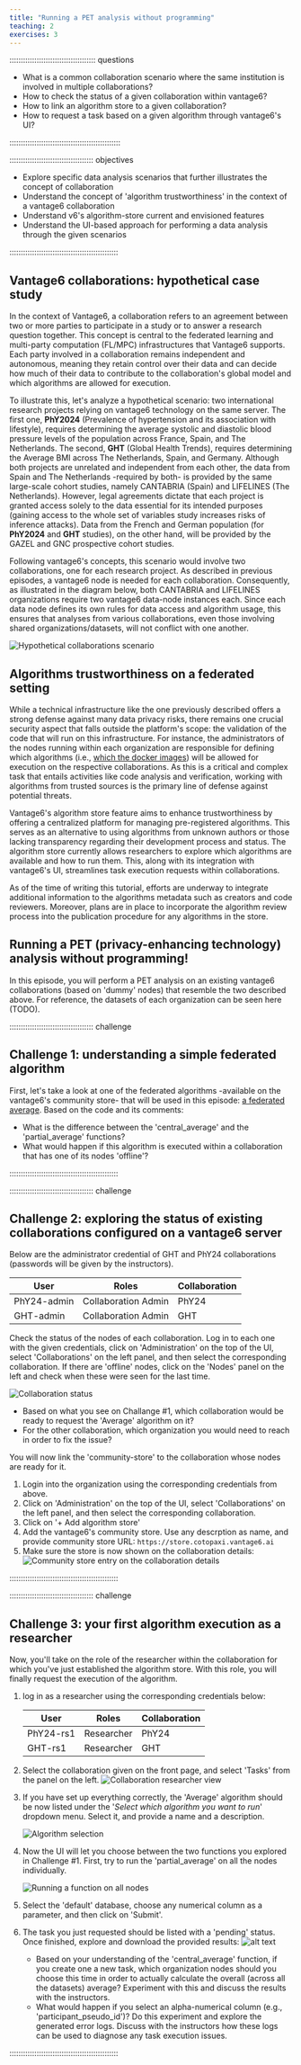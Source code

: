 ```yaml
---
title: "Running a PET analysis without programming"
teaching: 2
exercises: 3
---
```


:::::::::::::::::::::::::::::::::::::: questions
- What is a common collaboration scenario where the same institution is involved in multiple collaborations?
- How to check the status of a given collaboration within vantage6?
- How to link an algorithm store to a given collaboration?
- How to request a task based on a given algorithm through vantage6's UI?

:::::::::::::::::::::::::::::::::::::::::::::::::

::::::::::::::::::::::::::::::::::::: objectives

- Explore specific data analysis scenarios that further illustrates the concept of collaboration
- Understand the concept of 'algorithm trustworthiness' in the context of a vantage6 collaboration
- Understand v6's algorithm-store current and envisioned features
- Understand the UI-based approach for performing a data analysis through the given scenarios 

::::::::::::::::::::::::::::::::::::::::::::::::

## Vantage6 collaborations: hypothetical case study

In the context of Vantage6, a collaboration refers to an agreement between two or more parties to participate in a study or to answer a research question together. This concept is central to the federated learning and multi-party computation (FL/MPC) infrastructures that Vantage6 supports. Each party involved in a collaboration remains independent and autonomous, meaning they retain control over their data and can decide how much of their data to contribute to the collaboration's global model and which algorithms are allowed for execution. 

To illustrate this, let's analyze a hypothetical scenario: two international research projects relying on vantage6 technology on the same server. The first one, __PhY2024__ (Prevalence of hypertension and its association with lifestyle), requires determining the average systolic and diastolic blood pressure levels of the population across France, Spain, and The Netherlands. The second, __GHT__ (Global Health Trends), requires determining the Average BMI across The Netherlands, Spain, and Germany. Although both projects are unrelated and independent from each other, the data from Spain and The Netherlands -required by both- is provided by the same large-scale cohort studies, namely CANTABRIA (Spain) and LIFELINES (The Netherlands). However, legal agreements dictate that each project is granted access solely to the data essential for its intended purposes (gaining access to the whole set of variables study increases risks of inference attacks). Data from the French and German population (for __PhY2024__ and __GHT__ studies), on the other hand, will be provided by the GAZEL and GNC prospective cohort studies.

Following vantage6's concepts, this scenario would involve two collaborations, one for each research project. As described in previous episodes, a vantage6 node is needed for each collaboration. Consequently, as illustrated in the diagram below, both CANTABRIA and LIFELINES organizations require two vantage6 data-node instances each. Since each data node defines its own rules for data access and algorithm usage, this ensures that analyses from various collaborations, even those involving shared organizations/datasets, will not conflict with one another.

![Hypothetical collaborations scenario](fig/chapter3/orgs_n_collabs_scenario.png)


## Algorithms trustworthiness on a federated setting

While a technical infrastructure like the one previously described offers a strong defense against many data privacy risks, there remains one crucial security aspect that falls outside the platform's scope: the validation of the code that will run on this infrastructure. For instance, the administrators of the nodes running within each organization are responsible for defining which algorithms (i.e., [which the docker images](https://docs.vantage6.ai/en/main/node/configure.html#all-configuration-options)) will be allowed for execution on the respective collaborations. As this is a critical and complex task that entails activities like code analysis and verification, working with algorithms from trusted sources is the primary line of defense against potential threats.

Vantage6's algorithm store feature aims to enhance trustworthiness by offering a centralized platform for managing pre-registered algorithms. This serves as an alternative to using algorithms from unknown authors or those lacking transparency regarding their development process and status. The algorithm store currently allows researchers to explore which algorithms are available and how to run them. This, along with its integration with vantage6's UI, streamlines task execution requests within collaborations.

As of the time of writing this tutorial, efforts are underway to integrate additional information to the algorithms metadata such as creators and code reviewers. Moreover, plans are in place to incorporate the algorithm review process into the publication procedure for any algorithms in the store.

## Running a PET (privacy-enhancing technology) analysis without programming!

In this episode, you will perform a PET analysis on an existing vantage6 collaborations (based on 'dummy' nodes) that resemble the two described above. For reference, the datasets of each organization can be seen here (TODO).

::::::::::::::::::::::::::::::::::::: challenge

## Challenge 1: understanding a simple federated algorithm

First, let's take a look at one of the federated algorithms -available on the vantage6's community store- that will be used in this episode: [a federated average](https://github.com/IKNL/v6-average-py/blob/master/v6-average-py/__init__.py). Based on the code and its comments:

- What is the difference between the 'central_average' and the 'partial_average' functions?
- What would happen if this algorithm is executed within a collaboration that has one of its nodes 'offline'?

::::::::::::::::::::::::::::::::::::::::::::::::

::::::::::::::::::::::::::::::::::::: challenge

## Challenge 2: exploring the status of existing collaborations configured on a vantage6 server

Below are the administrator credential of GHT and PhY24 collaborations (passwords will be given by the instructors).

|  User  |  Roles   |  Collaboration   |
|----|-----|-----|
|PhY24-admin  | Collaboration Admin    |PhY24      |
|GHT-admin  | Collaboration Admin    |GHT    |

Check the status of the nodes of each collaboration. Log in to each one with the given credentials, click on 'Administration' on the top of the UI, select 'Collaborations' on the left panel, and then select the corresponding collaboration. If there are 'offline' nodes, click on the 'Nodes' panel on the left and check when these were seen for the last time.

![Collaboration status](fig/chapter3/collab-status-offline.png)

- Based on what you see on Challange #1, which collaboration would be ready to request the 'Average' algorithm on it?
- For the other collaboration, which organization you would need to reach in order to fix the issue?

You will now link the 'community-store' to the collaboration whose nodes are ready for it. 

1. Login into the organization using the corresponding credentials from above. 
2. Click on 'Administration' on the top of the UI, select 'Collaborations' on the left panel, and then select the corresponding collaboration.
3. Click on '+ Add algorithm store'
4. Add the vantage6's community store. Use any descrption as name, and provide community store URL: `https://store.cotopaxi.vantage6.ai`
5. Make sure the store is now shown on the collaboration details:
![Community store entry on the collaboration details](fig/chapter3/community-store-entry.png)

::::::::::::::::::::::::::::::::::::::::::::::::

::::::::::::::::::::::::::::::::::::: challenge
## Challenge 3: your first algorithm execution as a researcher

Now, you'll take on the role of the researcher within the collaboration for which you've just established the algorithm store. With this role, you will finally request the execution of the algorithm. 

1. log in as a researcher using the corresponding credentials below:

    |  User  |  Roles   |  Collaboration   |
    |----|-----|-----|
    |PhY24-rs1  | Researcher    |PhY24      |
    |GHT-rs1  | Researcher    |GHT    |

2. Select the collaboration given on the front page, and select 'Tasks' from the panel on the left.
    ![Collaboration researcher view](fig/chapter3/collab-researcher-view.png)

3. If you have set up everything correctly, the 'Average' algorithm should be now listed under the '*Select which algorithm you want to run*' dropdown menu. Select it, and provide a name and a description.

    ![Algorithm selection](fig/chapter3/task-alg-selection.png)

4. Now the UI will let you choose between the two functions you explored in Challenge #1. First, try to run the 'partial_average' on all the nodes individually.

    ![Running a function on all nodes](fig/chapter3/task-partial-on-individial-orgs.png)

5. Select the 'default' database, choose any numerical column as a parameter, and then click on 'Submit'.

6. The task you just requested should be listed with a 'pending' status. Once finished, explore and download the provided results:
    ![alt text](fig/chapter3/task-results.png)


   - Based on your understanding of the 'central_average' function, if you create one a new task, which organization nodes should you choose this time in order to actually calculate the overall (across all the datasets) average? Experiment with this and discuss the results with the instructors.
   - What would happen if you select an alpha-numerical column (e.g., 'participant_pseudo_id')? Do this experiment and explore the generated error logs. Discuss with the instructors how these logs can be used to diagnose any task execution issues.

::::::::::::::::::::::::::::::::::::::::::::::::

